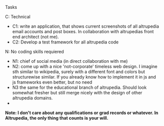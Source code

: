 Tasks

C: Technical
- C1: write an application, that shows current screenshots of all altrupedia email accounts and post boxes. In collaboration with altrupedias front end architect (not me). 
- C2: Develop a test framework for all altrupedia code

N: No coding skills requiered

- N1: chief of social media (in direct collaboration with me)
- N2: come up with a nice 'not-corporate' timeless web design. I imagine sth similar to wikipedia, surely with a different font and colors but structurewise similar. If you already know how to implement it in js and js frameworks even better, but no need
- N3 the same for the educational branch of altrupedia. Should look somewhat fresher but still merge nicely with the design of other altrupedia domains.
-  

**Note: I don't care about any qualifications or grad records or whatever. In Altrupedia, the only thing that counts is your will.**


